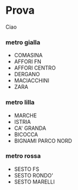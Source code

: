 # Prova
Ciao
### metro gialla
- COMASINA 
- AFFORI FN
- AFFORI CENTRO
- DERGANO
- MACIACCHINI
- ZARA
### metro lilla
- MARCHE
- ISTRIA
- CA' GRANDA
- BICOCCA
- BIGNAMI PARCO NORD
### metro rossa
- SESTO FS
- SESTO RONDO'
- SESTO MARELLI